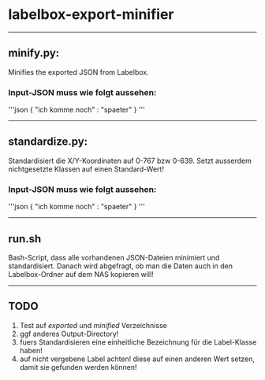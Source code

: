 # labelbox-export-minifier

---

## minify.py:
Minifies the exported JSON from Labelbox.

### Input-JSON muss wie folgt aussehen:
'''json
{
    "ich komme noch" : "spaeter"
}
'''

---

## standardize.py:
Standardisiert die X/Y-Koordinaten auf 0-767 bzw 0-639.
Setzt ausserdem nichtgesetzte Klassen auf einen Standard-Wert!

### Input-JSON muss wie folgt aussehen:
'''json
{
    "ich komme noch" : "spaeter"
}
'''

---

## run.sh
Bash-Script, dass alle vorhandenen JSON-Dateien minimiert und standardisiert.
Danach wird abgefragt, ob man die Daten auch in den Labelbox-Ordner auf dem NAS kopieren will!

---

## TODO
1. Test auf *exported* und *minified* Verzeichnisse
2. ggf anderes Output-Directory!
3. fuers Standardisieren eine einheitliche Bezeichnung für die Label-Klasse haben!
4. auf nicht vergebene Label achten! diese auf einen anderen Wert setzen, damit sie gefunden werden können!
